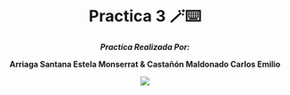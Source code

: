 <div align="center">

# **Practica 3** 🪄⌨️

</div>




<div align="center">
<b> <em> Practica Realizada Por: </em>

<b>Arriaga Santana Estela Monserrat  &  Castañón Maldonado Carlos Emilio

</div>




<div align="center">

[![](https://media.giphy.com/media/v1.Y2lkPTc5MGI3NjExYzczMDI0N2E4NGUzY2UxNzg5ZDM0MDEwM2IwNWI2M2Y0ZmZmZDRjNSZlcD12MV9pbnRlcm5hbF9naWZzX2dpZklkJmN0PWc/JIX9t2j0ZTN9S/giphy.gif)](https://www.youtube.com/watch?v=7wtfhZwyrcc)

</div>




